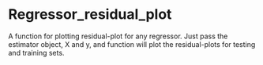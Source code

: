 # Regressor_residual_plot
A function for plotting residual-plot for any regressor.
Just pass the estimator object, X and y, and function will plot the residual-plots for testing and training sets.
